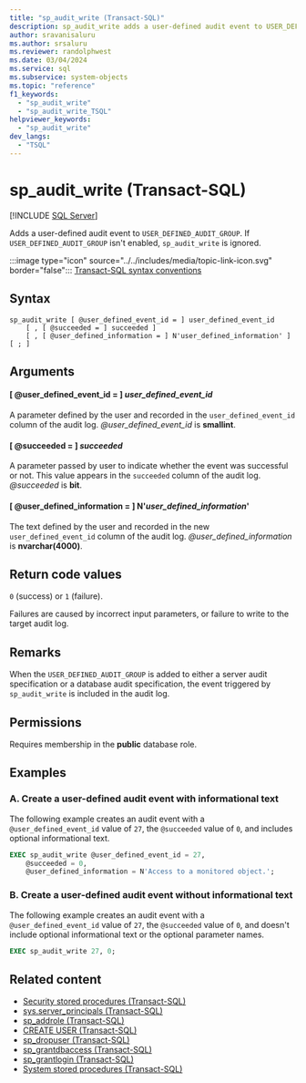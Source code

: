 ```yaml
---
title: "sp_audit_write (Transact-SQL)"
description: sp_audit_write adds a user-defined audit event to USER_DEFINED_AUDIT_GROUP.
author: sravanisaluru
ms.author: srsaluru
ms.reviewer: randolphwest
ms.date: 03/04/2024
ms.service: sql
ms.subservice: system-objects
ms.topic: "reference"
f1_keywords:
  - "sp_audit_write"
  - "sp_audit_write_TSQL"
helpviewer_keywords:
  - "sp_audit_write"
dev_langs:
  - "TSQL"
---
```

# sp_audit_write (Transact-SQL)

[!INCLUDE [SQL Server](../../includes/applies-to-version/sqlserver.md)]

Adds a user-defined audit event to `USER_DEFINED_AUDIT_GROUP`. If `USER_DEFINED_AUDIT_GROUP` isn't enabled, `sp_audit_write` is ignored.

:::image type="icon" source="../../includes/media/topic-link-icon.svg" border="false"::: [Transact-SQL syntax conventions](../../t-sql/language-elements/transact-sql-syntax-conventions-transact-sql.md)

## Syntax

```syntaxsql
sp_audit_write [ @user_defined_event_id = ] user_defined_event_id
    [ , [ @succeeded = ] succeeded ]
    [ , [ @user_defined_information = ] N'user_defined_information' ]
[ ; ]
```

## Arguments

#### [ @user_defined_event_id = ] *user_defined_event_id*

A parameter defined by the user and recorded in the `user_defined_event_id` column of the audit log. *@user_defined_event_id* is **smallint**.

#### [ @succeeded = ] *succeeded*

A parameter passed by user to indicate whether the event was successful or not. This value appears in the `succeeded` column of the audit log. *@succeeded* is **bit**.

#### [ @user_defined_information = ] N'*user_defined_information*'

The text defined by the user and recorded in the new `user_defined_event_id` column of the audit log. *@user_defined_information* is **nvarchar(4000)**.

## Return code values

`0` (success) or `1` (failure).

Failures are caused by incorrect input parameters, or failure to write to the target audit log.

## Remarks

When the `USER_DEFINED_AUDIT_GROUP` is added to either a server audit specification or a database audit specification, the event triggered by `sp_audit_write` is included in the audit log.

## Permissions

Requires membership in the **public** database role.

## Examples

### A. Create a user-defined audit event with informational text

The following example creates an audit event with a `@user_defined_event_id` value of `27`, the `@succeeded` value of `0`, and includes optional informational text.

```sql
EXEC sp_audit_write @user_defined_event_id = 27,
    @succeeded = 0,
    @user_defined_information = N'Access to a monitored object.';
```

### B. Create a user-defined audit event without informational text

The following example creates an audit event with a `@user_defined_event_id` value of `27`, the `@succeeded` value of `0`, and doesn't include optional informational text or the optional parameter names.

```sql
EXEC sp_audit_write 27, 0;
```

## Related content

- [Security stored procedures (Transact-SQL)](security-stored-procedures-transact-sql.md)
- [sys.server_principals (Transact-SQL)](../system-catalog-views/sys-server-principals-transact-sql.md)
- [sp_addrole (Transact-SQL)](sp-addrole-transact-sql.md)
- [CREATE USER (Transact-SQL)](../../t-sql/statements/create-user-transact-sql.md)
- [sp_dropuser (Transact-SQL)](sp-dropuser-transact-sql.md)
- [sp_grantdbaccess (Transact-SQL)](sp-grantdbaccess-transact-sql.md)
- [sp_grantlogin (Transact-SQL)](sp-grantlogin-transact-sql.md)
- [System stored procedures (Transact-SQL)](system-stored-procedures-transact-sql.md)
